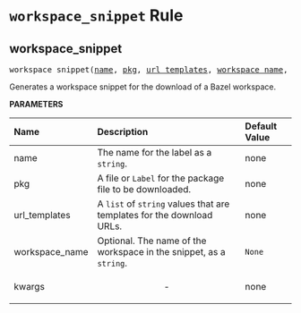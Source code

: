 <!-- Generated with Stardoc, Do Not Edit! -->
# `workspace_snippet` Rule


<a id="#workspace_snippet"></a>

## workspace_snippet

<pre>
workspace_snippet(<a href="#workspace_snippet-name">name</a>, <a href="#workspace_snippet-pkg">pkg</a>, <a href="#workspace_snippet-url_templates">url_templates</a>, <a href="#workspace_snippet-workspace_name">workspace_name</a>, <a href="#workspace_snippet-kwargs">kwargs</a>)
</pre>

Generates a workspace snippet for the download of a Bazel workspace.

**PARAMETERS**


| Name  | Description | Default Value |
| :------------- | :------------- | :------------- |
| <a id="workspace_snippet-name"></a>name |  The name for the label as a <code>string</code>.   |  none |
| <a id="workspace_snippet-pkg"></a>pkg |  A file or <code>Label</code> for the package file to be downloaded.   |  none |
| <a id="workspace_snippet-url_templates"></a>url_templates |  A <code>list</code> of <code>string</code> values that are templates for the download URLs.   |  none |
| <a id="workspace_snippet-workspace_name"></a>workspace_name |  Optional. The name of the workspace in the snippet, as a <code>string</code>.   |  <code>None</code> |
| <a id="workspace_snippet-kwargs"></a>kwargs |  <p align="center"> - </p>   |  none |


